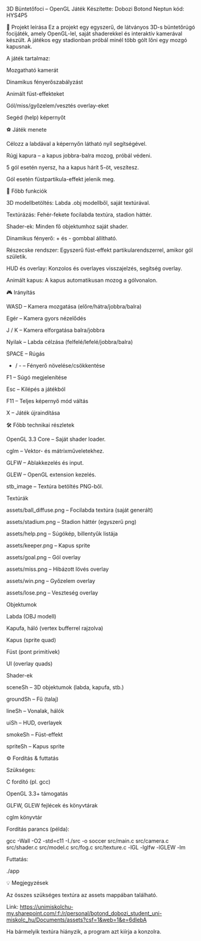 3D Büntetőfoci – OpenGL Játék
Készítette: Dobozi Botond
Neptun kód: HYS4P5

📝 Projekt leírása
Ez a projekt egy egyszerű, de látványos 3D-s büntetőrúgó focijáték, amely OpenGL-lel, saját shaderekkel és interaktív kamerával készült.
A játékos egy stadionban próbál minél több gólt lőni egy mozgó kapusnak.

A játék tartalmaz:

Mozgatható kamerát

Dinamikus fényerőszabályzást

Animált füst-effekteket

Gól/miss/győzelem/vesztés overlay-eket

Segéd (help) képernyőt

⚽ Játék menete

Célozz a labdával a képernyőn látható nyíl segítségével.

Rúgj kapura – a kapus jobbra-balra mozog, próbál védeni.

5 gól esetén nyersz, ha a kapus hárít 5-öt, veszítesz.

Gól esetén füstpartikula-effekt jelenik meg.

🚀 Főbb funkciók

3D modellbetöltés: Labda .obj modellből, saját textúrával.

Textúrázás: Fehér-fekete focilabda textúra, stadion háttér.

Shader-ek: Minden fő objektumhoz saját shader.

Dinamikus fényerő: + és - gombbal állítható.

Részecske rendszer: Egyszerű füst-effekt partikularendszerrel, amikor gól születik.

HUD és overlay: Konzolos és overlayes visszajelzés, segítség overlay.

Animált kapus: A kapus automatikusan mozog a gólvonalon.

🎮 Irányítás

WASD – Kamera mozgatása (előre/hátra/jobbra/balra)

Egér – Kamera gyors nézelődés

J / K – Kamera elforgatása balra/jobbra

Nyilak – Labda célzása (felfelé/lefelé/jobbra/balra)

SPACE – Rúgás

+ / - – Fényerő növelése/csökkentése

F1 – Súgó megjelenítése

Esc – Kilépés a játékból

F11 – Teljes képernyő mód váltás

X – Játék újraindítása

🛠️ Főbb technikai részletek

OpenGL 3.3 Core – Saját shader loader.

cglm – Vektor- és mátrixműveletekhez.

GLFW – Ablakkezelés és input.

GLEW – OpenGL extension kezelés.

stb_image – Textúra betöltés PNG-ből.

Textúrák

assets/ball_diffuse.png – Focilabda textúra (saját generált)

assets/stadium.png – Stadion háttér (egyszerű png)

assets/help.png – Súgókép, billentyűk listája

assets/keeper.png – Kapus sprite

assets/goal.png – Gól overlay

assets/miss.png – Hibázott lövés overlay

assets/win.png – Győzelem overlay

assets/lose.png – Veszteség overlay

Objektumok

Labda (OBJ modell)

Kapufa, háló (vertex bufferrel rajzolva)

Kapus (sprite quad)

Füst (pont primitívek)

UI (overlay quads)

Shader-ek

sceneSh – 3D objektumok (labda, kapufa, stb.)

groundSh – Fű (talaj)

lineSh – Vonalak, hálók

uiSh – HUD, overlayek

smokeSh – Füst-effekt

spriteSh – Kapus sprite

⚙️ Fordítás & futtatás

Szükséges:

C fordító (pl. gcc)

OpenGL 3.3+ támogatás

GLFW, GLEW fejlécek és könyvtárak

cglm könyvtár

Fordítás parancs (példa):


gcc -Wall -O2 -std=c11 -I./src -o soccer src/main.c src/camera.c src/shader.c src/model.c src/fog.c src/texture.c -lGL -lglfw -lGLEW -lm

Futtatás:

./app

💡 Megjegyzések

Az összes szükséges textúra az assets mappában található.

Link: https://unimiskolchu-my.sharepoint.com/:f:/r/personal/botond_dobozi_student_uni-miskolc_hu/Documents/assets?csf=1&web=1&e=6dlebA

Ha bármelyik textúra hiányzik, a program azt kiírja a konzolra.
